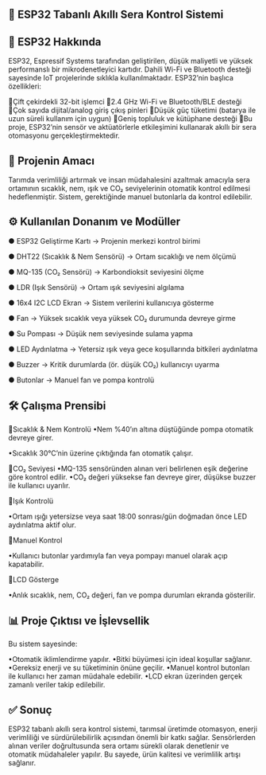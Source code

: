 ## 🌱 ESP32 Tabanlı Akıllı Sera Kontrol Sistemi ##
## 📌 ESP32 Hakkında

ESP32, Espressif Systems tarafından geliştirilen, düşük maliyetli ve yüksek performanslı bir mikrodenetleyici kartıdır. Dahili Wi-Fi ve Bluetooth desteği sayesinde IoT projelerinde sıklıkla kullanılmaktadır.
ESP32’nin başlıca özellikleri:

🔹Çift çekirdekli 32-bit işlemci
🔹2.4 GHz Wi-Fi ve Bluetooth/BLE desteği
🔹Çok sayıda dijital/analog giriş çıkış pinleri
🔹Düşük güç tüketimi (batarya ile uzun süreli kullanım için uygun)
🔹Geniş topluluk ve kütüphane desteği
🔹Bu proje, ESP32’nin sensör ve aktüatörlerle etkileşimini kullanarak akıllı bir sera otomasyonu gerçekleştirmektedir.

## 🎯 Projenin Amacı

Tarımda verimliliği artırmak ve insan müdahalesini azaltmak amacıyla sera ortamının sıcaklık, nem, ışık ve CO₂ seviyelerinin otomatik kontrol edilmesi hedeflenmiştir.
Sistem, gerektiğinde manuel butonlarla da kontrol edilebilir.

## ⚙️ Kullanılan Donanım ve Modüller

● ESP32 Geliştirme Kartı → Projenin merkezi kontrol birimi

● DHT22 (Sıcaklık & Nem Sensörü) → Ortam sıcaklığı ve nem ölçümü

● MQ-135 (CO₂ Sensörü) → Karbondioksit seviyesini ölçme

● LDR (Işık Sensörü) → Ortam ışık seviyesini algılama

● 16x4 I2C LCD Ekran → Sistem verilerini kullanıcıya gösterme

● Fan → Yüksek sıcaklık veya yüksek CO₂ durumunda devreye girme

● Su Pompası → Düşük nem seviyesinde sulama yapma

● LED Aydınlatma → Yetersiz ışık veya gece koşullarında bitkileri aydınlatma

● Buzzer → Kritik durumlarda (ör. düşük CO₂) kullanıcıyı uyarma

● Butonlar → Manuel fan ve pompa kontrolü

## 🛠️ Çalışma Prensibi

🔻Sıcaklık & Nem Kontrolü
 •Nem %40’ın altına düştüğünde pompa otomatik devreye girer.

 •Sıcaklık 30°C’nin üzerine çıktığında fan otomatik çalışır.

🔻CO₂ Seviyesi
•MQ-135 sensöründen alınan veri belirlenen eşik değerine göre kontrol edilir.
•CO₂ değeri yüksekse fan devreye girer, düşükse buzzer ile kullanıcı uyarılır.

🔻Işık Kontrolü

•Ortam ışığı yetersizse veya saat 18:00 sonrası/gün doğmadan önce LED aydınlatma aktif olur.

🔻Manuel Kontrol

•Kullanıcı butonlar yardımıyla fan veya pompayı manuel olarak açıp kapatabilir.

🔻LCD Gösterge

•Anlık sıcaklık, nem, CO₂ değeri, fan ve pompa durumları ekranda gösterilir.

## 📊 Proje Çıktısı ve İşlevsellik

Bu sistem sayesinde:

  •Otomatik iklimlendirme yapılır.
  •Bitki büyümesi için ideal koşullar sağlanır.
  •Gereksiz enerji ve su tüketiminin önüne geçilir.
  •Manuel kontrol butonları ile kullanıcı her zaman müdahale edebilir.
  •LCD ekran üzerinden gerçek zamanlı veriler takip edilebilir.

## ✅ Sonuç
ESP32 tabanlı akıllı sera kontrol sistemi, tarımsal üretimde otomasyon, enerji verimliliği ve sürdürülebilirlik açısından önemli bir katkı sağlar.
Sensörlerden alınan veriler doğrultusunda sera ortamı sürekli olarak denetlenir ve otomatik müdahaleler yapılır. Bu sayede, ürün kalitesi ve verimlilik artışı sağlanır.
